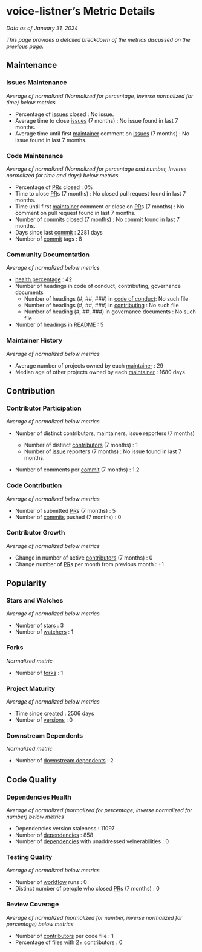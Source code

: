 # voice-listner’s Metric Details

*Data as of January 31, 2024*

*This page provides a detailed breakdown of the metrics discussed on the [previous page](https://github.com/Elijahzyp/voice-listener_TrustLabel/tree/branch_mcpc).*

## Maintenance

### Issues Maintenance

*Average of normalized (Normalized for percentage, Inverse normalized for time) below metrics*

- Percentage of [issues](https://docs.github.com/en/issues/tracking-your-work-with-issues/about-issues) closed : No issue.
- Average time to close [issues](https://docs.github.com/en/issues/tracking-your-work-with-issues/about-issues) (7 months) : No issue found in last 7 months.
- Average time until first [maintainer](https://opensource.guide/how-to-contribute/#anatomy-of-an-open-source-project) comment on [issues](https://docs.github.com/en/issues/tracking-your-work-with-issues/about-issues) (7 months) : No issue found in last 7 months.

### Code Maintenance

*Average of normalized (Normalized for percentage and number, Inverse normalized for time and days) below metrics*

- Percentage of [PR](https://docs.github.com/en/pull-requests/collaborating-with-pull-requests/proposing-changes-to-your-work-with-pull-requests/about-pull-requests)s closed : 0%
- Time to close [PR](https://docs.github.com/en/pull-requests/collaborating-with-pull-requests/proposing-changes-to-your-work-with-pull-requests/about-pull-requests)s (7 months) : No closed pull request found in last 7 months.
- Time until first [maintainer](https://opensource.guide/how-to-contribute/#anatomy-of-an-open-source-project) comment or close on [PR](https://docs.github.com/en/pull-requests/collaborating-with-pull-requests/proposing-changes-to-your-work-with-pull-requests/about-pull-requests)s (7 months) : No comment on pull request found in last 7 months.
- Number of [commits](https://docs.github.com/en/pull-requests/committing-changes-to-your-project/creating-and-editing-commits/about-commits) closed (7 months) : No commit found in last 7 months.
- Days since last [commit](https://docs.github.com/en/pull-requests/committing-changes-to-your-project/creating-and-editing-commits/about-commits) : 2281 days
- Number of [commit](https://docs.github.com/en/pull-requests/committing-changes-to-your-project/creating-and-editing-commits/about-commits) tags : 8

### Community Documentation

*Average of normalized below metrics*

- [health percentage](https://docs.github.com/en/communities/setting-up-your-project-for-healthy-contributions/creating-a-default-community-health-file) : 42
- Number of headings in code of conduct, contributing, governance documents
  - Number of headings (#, ##, ###) in [code of conduct](https://docs.github.com/en/communities/setting-up-your-project-for-healthy-contributions/adding-a-code-of-conduct-to-your-project): No such file
  - Number of headings (#, ##, ###) in [contributing](https://docs.github.com/en/communities/setting-up-your-project-for-healthy-contributions/setting-guidelines-for-repository-contributors) : No such file
  - Number of heading (#, ##, ###) in governance documents : No such file
- Number of headings in [README](https://docs.github.com/en/repositories/managing-your-repositorys-settings-and-features/customizing-your-repository/about-readmes) : 5

### Maintainer History

*Average of normalized below metrics*

- Average number of projects owned by each [maintainer](https://opensource.guide/how-to-contribute/#anatomy-of-an-open-source-project) : 29
- Median age of other projects owned by each [maintainer](https://opensource.guide/how-to-contribute/#anatomy-of-an-open-source-project) : 1680 days



## Contribution

### Contributor Participation

*Average of normalized below metrics*

- Number of distinct contributors, maintainers, issue reporters (7 months) 

  - Number of distinct [contributors](https://opensource.guide/how-to-contribute/#anatomy-of-an-open-source-project) (7 months) : 1
  - Number of [issue](https://docs.github.com/en/issues/tracking-your-work-with-issues/about-issues) reporters (7 months) : No issue found in last 7 months.

- Number of comments per [commit](https://docs.github.com/en/pull-requests/committing-changes-to-your-project/creating-and-editing-commits/about-commits) (7 months) : 1.2

### Code Contribution

*Average of normalized below metrics*

- Number of submitted [PR](https://docs.github.com/en/pull-requests/collaborating-with-pull-requests/proposing-changes-to-your-work-with-pull-requests/about-pull-requests)s (7 months) : 5
- Number of [commits](https://docs.github.com/en/pull-requests/committing-changes-to-your-project/creating-and-editing-commits/about-commits) pushed (7 months) : 0

### Contributor Growth

*Average of normalized below metrics*

- Change in number of active [contributors](https://opensource.guide/how-to-contribute/#anatomy-of-an-open-source-project) (7 months) : 0
- Change number of [PR](https://docs.github.com/en/pull-requests/collaborating-with-pull-requests/proposing-changes-to-your-work-with-pull-requests/about-pull-requests)s per month from previous month : +1



## Popularity

### Stars and Watches

*Average of normalized below metrics*

- Number of [stars](https://docs.github.com/en/get-started/exploring-projects-on-github/saving-repositories-with-stars#about-stars) : 3
- Number of [watchers](https://docs.github.com/en/rest/activity/watching?apiVersion=2022-11-28#about-watching) : 1

### Forks

*Normalized metric*

- Number of [forks](https://docs.github.com/en/pull-requests/collaborating-with-pull-requests/working-with-forks/fork-a-repo) : 1

### Project Maturity

*Average of normalized below metrics*

- Time since created : 2506 days
- Number of [versions](https://docs.github.com/en/repositories/releasing-projects-on-github/about-releases) : 0

### Downstream Dependents

*Normalized metric*

- Number of [downstream dependents](https://docs.github.com/en/code-security/supply-chain-security/understanding-your-software-supply-chain/exploring-the-dependencies-of-a-repository) : 2



## Code Quality

### Dependencies Health

*Average of normalized (normalized for percentage, inverse normalized for number) below metrics*

- Dependencies version staleness : 11097
- Number of  [dependencies](https://docs.github.com/en/code-security/supply-chain-security/understanding-your-software-supply-chain/exploring-the-dependencies-of-a-repository) : 858
- Number of [dependencies](https://docs.github.com/en/code-security/supply-chain-security/understanding-your-software-supply-chain/exploring-the-dependencies-of-a-repository) with unaddressed velnerabilities : 0

### Testing Quality

*Average of normalized below metrics*

- Number of [workflow](https://docs.github.com/en/actions/using-workflows/about-workflows) runs : 0
- Distinct number of perople who closed [PR](https://docs.github.com/en/pull-requests/collaborating-with-pull-requests/proposing-changes-to-your-work-with-pull-requests/about-pull-requests)s (7 months) : 0

### Review Coverage

*Average of normalized (normalized for number, inverse normalized for percentage) below metrics*

- Number of [contributors](https://opensource.guide/how-to-contribute/#anatomy-of-an-open-source-project) per code file : 1
- Percentage of files with 2+ contributors : 0
